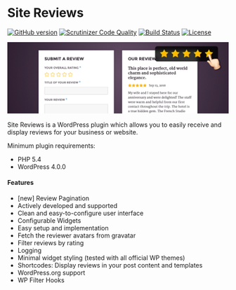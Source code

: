 # Site Reviews

[![GitHub version](https://badge.fury.io/gh/geminilabs%2Fsite-reviews.svg)](https://badge.fury.io/gh/geminilabs%2Fsite-reviews) [![Scrutinizer Code Quality](https://scrutinizer-ci.com/g/geminilabs/site-reviews/badges/quality-score.png?b=master)](https://scrutinizer-ci.com/g/geminilabs/site-reviews/?branch=master) [![Build Status](https://travis-ci.org/geminilabs/site-reviews.svg?branch=master)](https://travis-ci.org/geminilabs/site-reviews) [![License](https://img.shields.io/badge/license-GPLv2+-brightgreen.svg)](https://github.com/geminilabs/site-reviews/blob/master/license.txt)

![Site Reviews banner](src/assets/banner-1880x609.png)

Site Reviews is a WordPress plugin which allows you to easily receive and display reviews for your business or website.

Minimum plugin requirements:

* PHP 5.4
* WordPress 4.0.0

#### Features

* [new] Review Pagination
* Actively developed and supported
* Clean and easy-to-configure user interface
* Configurable Widgets
* Easy setup and implementation
* Fetch the reviewer avatars from gravatar
* Filter reviews by rating
* Logging
* Minimal widget styling (tested with all official WP themes)
* Shortcodes: Display reviews in your post content and templates
* WordPress.org support
* WP Filter Hooks
